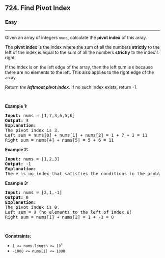 <h2>724. Find Pivot Index</h2><h3>Easy</h3><hr><div data-read-aloud-multi-block="true"><p data-speechify-sentence="">Given an array of integers <code>nums</code>, calculate the <strong>pivot index</strong> of this array.</p>

<p data-speechify-sentence="">The <strong>pivot index</strong> is the index where the sum of all the numbers <strong>strictly</strong> to the left of the index is equal to the sum of all the numbers <strong>strictly</strong> to the index's right.</p>

<p data-speechify-sentence="">If the index is on the left edge of the array, then the left sum is <code>0</code> because there are no elements to the left. This also applies to the right edge of the array.</p>

<p data-speechify-sentence="">Return <em>the <strong>leftmost pivot index</strong></em>. If no such index exists, return -1.</p>

<p>&nbsp;</p>
<p data-speechify-sentence=""><strong>Example 1:</strong></p>

<pre data-speechify-sentence=""><strong>Input:</strong> nums = [1,7,3,6,5,6]
<strong>Output:</strong> 3
<strong>Explanation:</strong>
The pivot index is 3.
Left sum = nums[0] + nums[1] + nums[2] = 1 + 7 + 3 = 11
Right sum = nums[4] + nums[5] = 5 + 6 = 11
</pre>

<p data-speechify-sentence=""><strong>Example 2:</strong></p>

<pre data-speechify-sentence=""><strong>Input:</strong> nums = [1,2,3]
<strong>Output:</strong> -1
<strong>Explanation:</strong>
There is no index that satisfies the conditions in the problem statement.</pre>

<p data-speechify-sentence=""><strong>Example 3:</strong></p>

<pre data-speechify-sentence=""><strong>Input:</strong> nums = [2,1,-1]
<strong>Output:</strong> 0
<strong>Explanation:</strong>
The pivot index is 0.
Left sum = 0 (no elements to the left of index 0)
Right sum = nums[1] + nums[2] = 1 + -1 = 0
</pre>

<p>&nbsp;</p>
<p data-speechify-sentence=""><strong>Constraints:</strong></p>

<ul data-read-aloud-multi-block="true">
	<li data-speechify-sentence=""><code>1 &lt;= nums.length &lt;= 10<sup style="">4</sup></code></li>
	<li data-speechify-sentence=""><code>-1000 &lt;= nums[i] &lt;= 1000</code></li>
</ul>
</div>